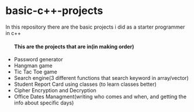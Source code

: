 # basic-c++-projects
In this repository there are the basic projects i did as a starter programmer in c++


<ul>
  <h4>This are the projects that are in(in making order)</h4>
  <li>Password generator</li>
  <li>Hangman game</li>
  <li>Tic Tac Toe game</li>
  <li>Search engine(3 different functions that search keyword in array/vector)</li>
  <li>Student Report Card using classes (to learn classes better)</li>
  <li>Cipher Encryption and Decryption</li>
  <li>Office Dates Managment(writing who comes and when, and getting the info about specific days)</li>
</ul>
